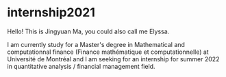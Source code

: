 # internship2021
Hello! This is Jingyuan Ma, you could also call me Elyssa.

I am currently study for a Master's degree in Mathematical and computationnal finance (Finance mathématique et computationnelle) at Université de Montréal and I am seeking for an internship for summer 2022 in quantitative analysis / financial management field.


